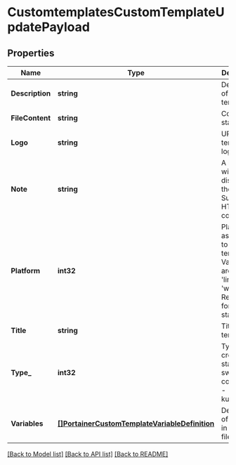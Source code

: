 # CustomtemplatesCustomTemplateUpdatePayload

## Properties
Name | Type | Description | Notes
------------ | ------------- | ------------- | -------------
**Description** | **string** | Description of the template | [default to null]
**FileContent** | **string** | Content of stack file | [default to null]
**Logo** | **string** | URL of the template&#39;s logo | [optional] [default to null]
**Note** | **string** | A note that will be displayed in the UI. Supports HTML content | [optional] [default to null]
**Platform** | **int32** | Platform associated to the template. Valid values are: 1 - &#39;linux&#39;, 2 - &#39;windows&#39; Required for Docker stacks | [optional] [default to null]
**Title** | **string** | Title of the template | [default to null]
**Type_** | **int32** | Type of created stack (1 - swarm, 2 - compose, 3 - kubernetes) | [default to null]
**Variables** | [**[]PortainerCustomTemplateVariableDefinition**](portainer.CustomTemplateVariableDefinition.md) | Definitions of variables in the stack file | [optional] [default to null]

[[Back to Model list]](../README.md#documentation-for-models) [[Back to API list]](../README.md#documentation-for-api-endpoints) [[Back to README]](../README.md)


